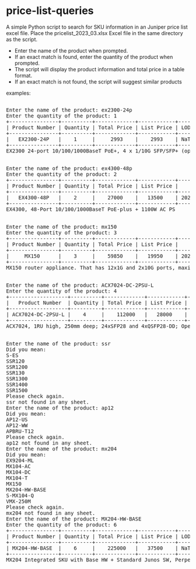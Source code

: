 # price-list-queries
A simple Python script to search for SKU information in an Juniper price list excel file.
Place the pricelist_2023_03.xlsx Excel file in the same directory as the script.

- Enter the name of the product when prompted.
- If an exact match is found, enter the quantity of the product when prompted.
- The script will display the product information and total price in a table format.
- If an exact match is not found, the script will suggest similar products


examples:
<pre>

Enter the name of the product: ex2300-24p
Enter the quantity of the product: 1
+----------------+----------+-------------+------------+-----+------------+---------+--------+
| Product Number | Quantity | Total Price | List Price | LOD |    ADD     | EOL Rep | Status |
+----------------+----------+-------------+------------+-----+------------+---------+--------+
|   EX2300-24P   |    1     |     2993    |    2993    | NaT | 2016-04-01 |   nan   |  Ship  |
+----------------+----------+-------------+------------+-----+------------+---------+--------+
EX2300 24-port 10/100/1000BaseT PoE+, 4 x 1/10G SFP/SFP+ (optics sold separately)


Enter the name of the product: ex4300-48p
Enter the quantity of the product: 2
+----------------+----------+-------------+------------+------------+------------+------------+--------+
| Product Number | Quantity | Total Price | List Price |    LOD     |    ADD     |  EOL Rep   | Status |
+----------------+----------+-------------+------------+------------+------------+------------+--------+
|   EX4300-48P   |    2     |    27000    |   13500    | 2023-06-30 | 2013-08-02 | EX4400-48P |  Ship  |
+----------------+----------+-------------+------------+------------+------------+------------+--------+
EX4300, 48-Port 10/100/1000BaseT PoE-plus + 1100W AC PS


Enter the name of the product: mx150
Enter the quantity of the product: 3
+----------------+----------+-------------+------------+------------+------------+----------------+--------+
| Product Number | Quantity | Total Price | List Price |    LOD     |    ADD     |    EOL Rep     | Status |
+----------------+----------+-------------+------------+------------+------------+----------------+--------+
|     MX150      |    3     |    59850    |   19950    | 2023-06-30 | 2017-10-06 | No Replacement |  Ship  |
+----------------+----------+-------------+------------+------------+------------+----------------+--------+
MX150 router appliance. That has 12x1G and 2x10G ports, maximum throughput is 20G


Enter the name of the product: ACX7024-DC-2PSU-L
Enter the quantity of the product: 4
+-------------------+----------+-------------+------------+-----+------------+---------+----------------------+
|   Product Number  | Quantity | Total Price | List Price | LOD |    ADD     | EOL Rep |        Status        |
+-------------------+----------+-------------+------------+-----+------------+---------+----------------------+
| ACX7024-DC-2PSU-L |    4     |    112000   |   28000    | NaT | 2022-12-02 |   nan   | Avail. to Order (PP) |
+-------------------+----------+-------------+------------+-----+------------+---------+----------------------+
ACX7024, 1RU high, 250mm deep; 24xSFP28 and 4xQSFP28-DD; Operating Range 40C to 65C; DC Redundant Power Supply Unit; Limited Junos


Enter the name of the product: ssr
Did you mean:
S-ES
SSR120
SSR1200
SSR130
SSR1300
SSR1400
SSR1500
Please check again.
ssr not found in any sheet.
Enter the name of the product: ap12
Did you mean:
AP12-US
AP12-WW
APBRU-T12
Please check again.
ap12 not found in any sheet.
Enter the name of the product: mx204
Did you mean:
EX9204-ML
MX104-AC
MX104-DC
MX104-T
MX150
MX204-HW-BASE
S-MX104-Q
VMX-250M
Please check again.
mx204 not found in any sheet.
Enter the name of the product: MX204-HW-BASE
Enter the quantity of the product: 6
+----------------+----------+-------------+------------+-----+------------+--------------------+--------+
| Product Number | Quantity | Total Price | List Price | LOD |    ADD     |      EOL Rep       | Status |
+----------------+----------+-------------+------------+-----+------------+--------------------+--------+
| MX204-HW-BASE  |    6     |    225000   |   37500    | NaT | 2020-04-03 | MX304, ACX7100-48L |  Ship  |
+----------------+----------+-------------+------------+-----+------------+--------------------+--------+
MX204 Integrated SKU with Base HW + Standard Junos SW, Perpetual

</pre>
